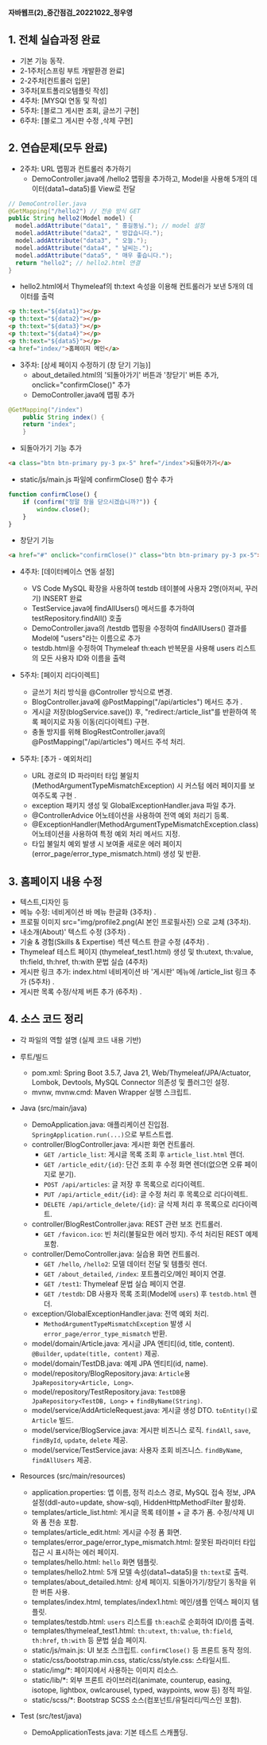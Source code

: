 **자바웹프(2)_중간점검_20221022_정우영**
## 1. 전체 실습과정 완료
- 기본 기능 동작.
- 2-1주차[스프링 부트 개발환경 완료]
- 2-2주차[컨트롤러 입문]
- 3주차[포트폴리오템플릿 작성]
- 4주차: [MYSQl 연동 및 작성]
- 5주차: [블로그 게시판 조회, 글쓰기 구현]
- 6주차: [블로그 게시판 수정 ,삭제 구현]

## 2. 연습문제(모두 완료)
- 2주차: URL 맵핑과 컨트롤러 추가하기
  - DemoController.java에 /hello2 맵핑을 추가하고, Model을 사용해 5개의 데이터(data1~data5)를 View로 전달

```java
// DemoController.java
@GetMapping("/hello2") // 전송 방식 GET
public String hello2(Model model) {
  model.addAttribute("data1", " 홍길동님."); // model 설정
  model.addAttribute("data2", " 방갑습니다.");
  model.addAttribute("data3", " 오늘.");
  model.addAttribute("data4", " 날씨는.");
  model.addAttribute("data5", " 매우 좋습니다.");
  return "hello2"; // hello2.html 연결
}
```

  - hello2.html에서 Thymeleaf의 th:text 속성을 이용해 컨트롤러가 보낸 5개의 데이터를 출력

```html
<p th:text="${data1}"></p>
<p th:text="${data2}"></p>
<p th:text="${data3}"></p>
<p th:text="${data4}"></p>
<p th:text="${data5}"></p>
<a href="index/">홈페이지 메인</a>
```

- 3주차: [상세 페이지 수정하기 (창 닫기 기능)] 
  - about_detailed.html의 '되돌아가기' 버튼과 '창닫기' 버튼 추가, onclick="confirmClose()" 추가
  - DemoController.java에 맵핑 추가

```java
@GetMapping("/index")
    public String index() {
    return "index";
    }
```

  - 되돌아가기 기능 추가

```html
<a class="btn btn-primary py-3 px-5" href="/index">되돌아가기</a>
```

  - static/js/main.js 파일에 confirmClose() 함수 추가

```javascript
function confirmClose() {
    if (confirm("정말 창을 닫으시겠습니까?")) {
        window.close(); 
    }
}
```

  - 창닫기 기능

```html
<a href="#" onclick="confirmClose()" class="btn btn-primary py-3 px-5">창닫기</a>
```

- 4주차: [데이터베이스 연동 설정] 
  - VS Code MySQL 확장을 사용하여 testdb 테이블에 사용자 2명(아저씨, 꾸러기) INSERT 완료
  - TestService.java에 findAllUsers() 메서드를 추가하여 testRepository.findAll() 호출
  - DemoController.java의 /testdb 맵핑을 수정하여 findAllUsers() 결과를 Model에 "users"라는 이름으로 추가
  - testdb.html을 수정하여 Thymeleaf th:each 반복문을 사용해 users 리스트의 모든 사용자 ID와 이름을 출력

- 5주차: [페이지 리다이렉트]
  - 글쓰기 처리 방식을 @Controller 방식으로 변경.
  - BlogController.java에 @PostMapping("/api/articles") 메서드 추가 .
  - 게시글 저장(blogService.save()) 후, "redirect:/article_list"를 반환하여 목록 페이지로 자동 이동(리다이렉트) 구현.
  - 충돌 방지를 위해 BlogRestController.java의 @PostMapping("/api/articles") 메서드 주석 처리.

- 5주차: [추가 - 예외처리]
  - URL 경로의 ID 파라미터 타입 불일치(MethodArgumentTypeMismatchException) 시 커스텀 에러 페이지를 보여주도록 구현 .
  - exception 패키지 생성 및 GlobalExceptionHandler.java 파일 추가.
  - @ControllerAdvice 어노테이션을 사용하여 전역 예외 처리기 등록.
  - @ExceptionHandler(MethodArgumentTypeMismatchException.class) 어노테이션을 사용하여 특정 예외 처리 메서드 지정.
  - 타입 불일치 예외 발생 시 보여줄 새로운 에러 페이지(error_page/error_type_mismatch.html) 생성 및 반환.

## 3. 홈페이지 내용 수정
- 텍스트,디자인 등
- 메뉴 수정: 네비게이션 바 메뉴 한글화 (3주차) . 
- 프로필 이미지 src="img/profile2.png(AI 본인 프로필사진) 으로 교체 (3주차). 
- 내소개(About)' 텍스트 수정 (3주차) . 
- 기술 & 경험(Skills & Expertise) 섹션 텍스트 한글 수정 (4주차) . 
- Thymeleaf 테스트 페이지 (thymeleaf_test1.html) 생성 및 th:utext, th:value, th:field, th:href, th:with 문법 실습 (4주차)
- 게시판 링크 추가: index.html 네비게이션 바 '게시판' 메뉴에 /article_list 링크 추가 (5주차) .
- 게시판 목록 수정/삭제 버튼 추가 (6주차) .

## 4. 소스 코드 정리
- 각 파일의 역할 설명 (실제 코드 내용 기반)

- 루트/빌드
  - pom.xml: Spring Boot 3.5.7, Java 21, Web/Thymeleaf/JPA/Actuator, Lombok, Devtools, MySQL Connector 의존성 및 플러그인 설정.
  - mvnw, mvnw.cmd: Maven Wrapper 실행 스크립트.

- Java (src/main/java)
  - DemoApplication.java: 애플리케이션 진입점. `SpringApplication.run(...)`으로 부트스트랩.
  - controller/BlogController.java: 게시판 화면 컨트롤러.
    - `GET /article_list`: 게시글 목록 조회 후 `article_list.html` 렌더.
    - `GET /article_edit/{id}`: 단건 조회 후 수정 화면 렌더(없으면 오류 페이지로 분기).
    - `POST /api/articles`: 글 저장 후 목록으로 리다이렉트.
    - `PUT /api/article_edit/{id}`: 글 수정 처리 후 목록으로 리다이렉트.
    - `DELETE /api/article_delete/{id}`: 글 삭제 처리 후 목록으로 리다이렉트.
  - controller/BlogRestController.java: REST 관련 보조 컨트롤러.
    - `GET /favicon.ico`: 빈 처리(불필요한 에러 방지). 주석 처리된 REST 예제 포함.
  - controller/DemoController.java: 실습용 화면 컨트롤러.
    - `GET /hello`, `/hello2`: 모델 데이터 전달 및 템플릿 렌더.
    - `GET /about_detailed`, `/index`: 포트폴리오/메인 페이지 연결.
    - `GET /test1`: Thymeleaf 문법 실습 페이지 연결.
    - `GET /testdb`: DB 사용자 목록 조회(Model에 `users`) 후 `testdb.html` 렌더.
  - exception/GlobalExceptionHandler.java: 전역 예외 처리.
    - `MethodArgumentTypeMismatchException` 발생 시 `error_page/error_type_mismatch` 반환.
  - model/domain/Article.java: 게시글 JPA 엔티티(id, title, content). `@Builder`, `update(title, content)` 제공.
  - model/domain/TestDB.java: 예제 JPA 엔티티(id, name).
  - model/repository/BlogRepository.java: `Article`용 `JpaRepository<Article, Long>`.
  - model/repository/TestRepository.java: `TestDB`용 `JpaRepository<TestDB, Long>` + `findByName(String)`.
  - model/service/AddArticleRequest.java: 게시글 생성 DTO. `toEntity()`로 `Article` 빌드.
  - model/service/BlogService.java: 게시판 비즈니스 로직. `findAll`, `save`, `findById`, `update`, `delete` 제공.
  - model/service/TestService.java: 사용자 조회 비즈니스. `findByName`, `findAllUsers` 제공.

- Resources (src/main/resources)
  - application.properties: 앱 이름, 정적 리소스 경로, MySQL 접속 정보, JPA 설정(ddl-auto=update, show-sql), HiddenHttpMethodFilter 활성화.
  - templates/article_list.html: 게시글 목록 테이블 + 글 추가 폼. 수정/삭제 UI와 폼 전송 포함.
  - templates/article_edit.html: 게시글 수정 폼 화면.
  - templates/error_page/error_type_mismatch.html: 잘못된 파라미터 타입 접근 시 표시하는 에러 페이지.
  - templates/hello.html: `hello` 화면 템플릿.
  - templates/hello2.html: 5개 모델 속성(data1~data5)을 `th:text`로 출력.
  - templates/about_detailed.html: 상세 페이지. 되돌아가기/창닫기 동작을 위한 버튼 사용.
  - templates/index.html, templates/index1.html: 메인/샘플 인덱스 페이지 템플릿.
  - templates/testdb.html: `users` 리스트를 `th:each`로 순회하여 ID/이름 출력.
  - templates/thymeleaf_test1.html: `th:utext`, `th:value`, `th:field`, `th:href`, `th:with` 등 문법 실습 페이지.
  - static/js/main.js: UI 보조 스크립트. `confirmClose()` 등 프론트 동작 정의.
  - static/css/bootstrap.min.css, static/css/style.css: 스타일시트.
  - static/img/*: 페이지에서 사용하는 이미지 리소스.
  - static/lib/*: 외부 프론트 라이브러리(animate, counterup, easing, isotope, lightbox, owlcarousel, typed, waypoints, wow 등) 정적 파일.
  - static/scss/*: Bootstrap SCSS 소스(컴포넌트/유틸리티/믹스인 포함).

- Test (src/test/java)
  - DemoApplicationTests.java: 기본 테스트 스캐폴딩.
